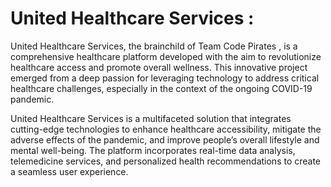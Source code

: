 # United Healthcare Services :
United Healthcare Services, the brainchild of Team Code Pirates , is a comprehensive healthcare platform developed with the aim to revolutionize healthcare access and promote overall wellness. This innovative project emerged from a deep passion for leveraging technology to address critical healthcare challenges, especially in the context of the ongoing COVID-19 pandemic.

United Healthcare Services is a multifaceted solution that integrates cutting-edge technologies to enhance healthcare accessibility, mitigate the adverse effects of the pandemic, and improve people’s overall lifestyle and mental well-being. The platform incorporates real-time data analysis, telemedicine services, and personalized health recommendations to create a seamless user experience.
